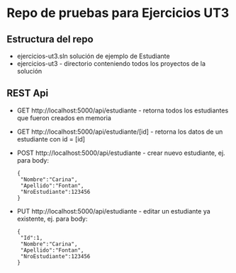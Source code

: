 # Repo de pruebas para Ejercicios UT3

## Estructura del repo
  - ejercicios-ut3.sln solución de ejemplo de Estudiante
  - ejercicios-ut3 - directorio conteniendo todos los proyectos de la solución


## REST Api

- GET http://localhost:5000/api/estudiante - retorna todos los estudiantes que fueron creados en memoria
- GET http://localhost:5000/api/estudiante/[id] - retorna los datos de un estudiante con id = [id]

- POST http://localhost:5000/api/estudiante - crear nuevo estudiante, ej. para body:
  
  ```
  {
   "Nombre":"Carina",
   "Apellido":"Fontan",
   "NroEstudiante":123456
  }
  ```
 - PUT http://localhost:5000/api/estudiante - editar un estudiante ya existente, ej. para body:
  
    ```
    {
     "Id":1,
     "Nombre":"Carina",
     "Apellido":"Fontan",
     "NroEstudiante":123456
    }
    ```

